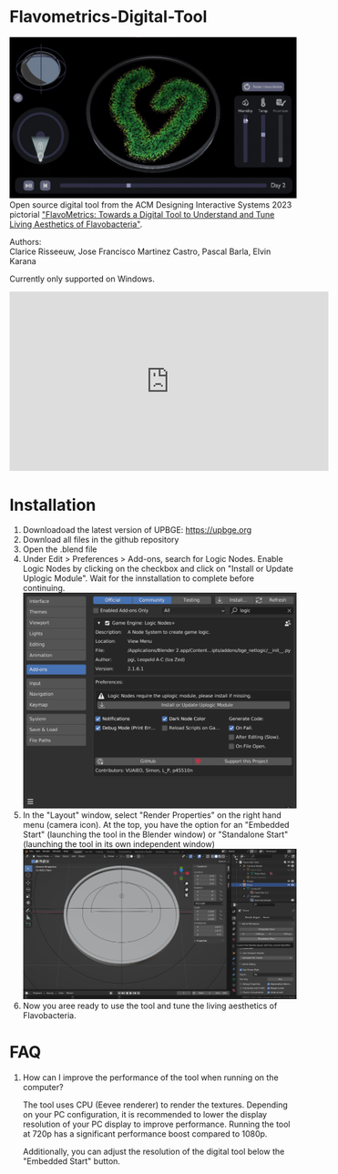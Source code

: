 # Flavometrics-Digital-Tool
![Flavometrics Main Image](<Images/FlavoMetrics Tool.jpg>)
Open source digital tool from the ACM Designing Interactive Systems 2023 pictorial ["FlavoMetrics: Towards a Digital Tool to Understand and Tune Living Aesthetics of Flavobacteria"](https://dl.acm.org/doi/10.1145/3563657.3596085.). 

Authors:  
Clarice Risseeuw, Jose Francisco Martinez Castro, Pascal Barla, Elvin Karana

Currently only supported on Windows.

<iframe width="560" height="315" src="https://www.youtube.com/embed/oMSLKfJZpuI" title="YouTube video player" frameborder="0" allow="accelerometer; autoplay; clipboard-write; encrypted-media; gyroscope; picture-in-picture; web-share" allowfullscreen></iframe>

# Installation
1. Downloadoad the latest version of UPBGE: https://upbge.org
2. Download all files in the github repository
3. Open the .blend file
4. Under Edit > Preferences > Add-ons, search for Logic Nodes. Enable Logic Nodes by clicking on the checkbox and click on "Install or Update Uplogic Module". Wait for the innstallation to complete before continuing.
![Enabling Logic Nodes](<Images/Enable Logic Nodes.png>)
5. In the "Layout" window, select "Render Properties" on the right hand menu (camera icon). At the top, you have the option for an "Embedded Start" (launching the tool in the Blender window) or "Standalone Start" (launching the tool in its own independent window)
![Launching Flavometrics](<Images/Launching Flavometrics.png>)
6. Now you aree ready to use the tool and tune the living aesthetics of Flavobacteria.

# FAQ
1. How can I improve the performance of the tool when running on the computer?
    
    The tool uses CPU (Eevee renderer) to render the textures. Depending on your PC configuration, it is recommended to lower the display resolution of your PC display to improve performance. Running the tool at 720p has a significant performance boost compared to 1080p. 

    Additionally, you can adjust the resolution of the digital tool below the "Embedded Start" button.
